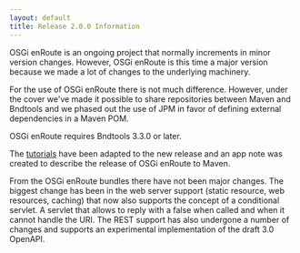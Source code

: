 ```yaml
---
layout: default
title: Release 2.0.0 Information
---
```


OSGi enRoute is an ongoing project that normally increments in minor version
changes. However, OSGi enRoute is this time a major version because we 
made a lot of changes to the underlying machinery.

For the use of OSGi enRoute there is not much difference. However, under the 
cover we've made it possible to share repositories between Maven and Bndtools
and we phased out the use of JPM in favor of defining external dependencies
in a Maven POM.

OSGi enRoute requires Bndtools 3.3.0 or later.  

The [tutorials] have been adapted to the new release and an app note was created
to describe the release of OSGi enRoute to Maven.

From the OSGi enRoute bundles there have not been major changes. The biggest change
has been in the web server support (static resource, web resources, caching) that now
also supports the concept of a conditional servlet. A servlet that allows to reply
with a false when called and when it cannot handle the URI. The REST support
has also undergone a number of changes and supports an experimental implementation
of the draft 3.0 OpenAPI.



[tutorials]: /book/150-tutorials.html